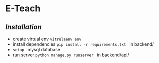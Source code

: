 # E-Teach
## _Installation_
* create virtual env ` vitrulaenv env `
* install dependencies `pip install -r requirements.txt ` in backend/
* `setup ` mysql database
* run server `python manage.py runserver ` in backend/api/
  

